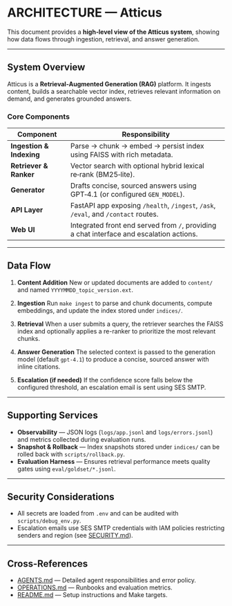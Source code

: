 # ARCHITECTURE — Atticus

This document provides a **high‑level view of the Atticus system**, showing how data flows through ingestion, retrieval, and answer generation.

---

## System Overview

Atticus is a **Retrieval‑Augmented Generation (RAG)** platform.
It ingests content, builds a searchable vector index, retrieves relevant information on demand, and generates grounded answers.

### Core Components

| Component | Responsibility |
|-----------|----------------|
| **Ingestion & Indexing** | Parse → chunk → embed → persist index using FAISS with rich metadata. |
| **Retriever & Ranker** | Vector search with optional hybrid lexical re‑rank (BM25‑lite). |
| **Generator** | Drafts concise, sourced answers using GPT‑4.1 (or configured `GEN_MODEL`). |
| **API Layer** | FastAPI app exposing `/health`, `/ingest`, `/ask`, `/eval`, and `/contact` routes. |
| **Web UI** | Integrated front end served from `/`, providing a chat interface and escalation actions. |

---

## Data Flow

1. **Content Addition**
   New or updated documents are added to `content/` and named `YYYYMMDD_topic_version.ext`.

2. **Ingestion**
   Run `make ingest` to parse and chunk documents, compute embeddings, and update the index stored under `indices/`.

3. **Retrieval**
   When a user submits a query, the retriever searches the FAISS index and optionally applies a re-ranker to prioritize the most relevant chunks.

4. **Answer Generation**
   The selected context is passed to the generation model (default `gpt-4.1`) to produce a concise, sourced answer with inline citations.

5. **Escalation (if needed)**
   If the confidence score falls below the configured threshold, an escalation email is sent using SES SMTP.

---

## Supporting Services

* **Observability** — JSON logs (`logs/app.jsonl` and `logs/errors.jsonl`) and metrics collected during evaluation runs.
* **Snapshot & Rollback** — Index snapshots stored under `indices/` can be rolled back with `scripts/rollback.py`.
* **Evaluation Harness** — Ensures retrieval performance meets quality gates using `eval/goldset/*.jsonl`.

---

## Security Considerations

* All secrets are loaded from `.env` and can be audited with `scripts/debug_env.py`.
* Escalation emails use SES SMTP credentials with IAM policies restricting senders and region (see [SECURITY.md](SECURITY.md)).

---

## Cross-References

* [AGENTS.md](AGENTS.md) — Detailed agent responsibilities and error policy.
* [OPERATIONS.md](OPERATIONS.md) — Runbooks and evaluation metrics.
* [README.md](README.md) — Setup instructions and Make targets.
